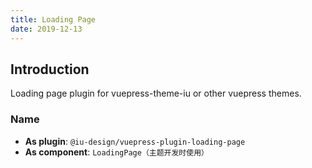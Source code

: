 ```yaml
---
title: Loading Page
date: 2019-12-13
---
```


## Introduction

Loading page plugin for vuepress-theme-iu or other vuepress themes.

### Name

- **As plugin**: `@iu-design/vuepress-plugin-loading-page`
- **As component**: `LoadingPage（主题开发时使用）`